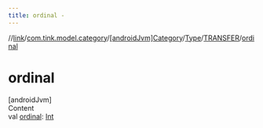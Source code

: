 ```yaml
---
title: ordinal -
---
```

//[link](../../../../index.md)/[com.tink.model.category](../../../index.md)/[[androidJvm]Category](../../index.md)/[Type](../index.md)/[TRANSFER](index.md)/[ordinal](ordinal.md)



# ordinal  
[androidJvm]  
Content  
val [ordinal](ordinal.md): [Int](https://kotlinlang.org/api/latest/jvm/stdlib/kotlin/-int/index.html)  



